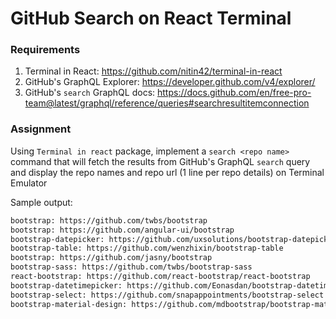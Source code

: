 # GitHub Search on React Terminal

### Requirements

1. Terminal in React: https://github.com/nitin42/terminal-in-react
1. GitHub's GraphQL Explorer: https://developer.github.com/v4/explorer/
1. GitHub's `search` GraphQL docs: https://docs.github.com/en/free-pro-team@latest/graphql/reference/queries#searchresultitemconnection

### Assignment

Using `Terminal in react` package, implement a `search <repo name>` command that will fetch the results from GitHub's GraphQL `search` query and display the repo names and repo url (1 line per repo details) on Terminal Emulator

Sample output:

```bash > search bootstrap
bootstrap: https://github.com/twbs/bootstrap
bootstrap: https://github.com/angular-ui/bootstrap
bootstrap-datepicker: https://github.com/uxsolutions/bootstrap-datepicker
bootstrap-table: https://github.com/wenzhixin/bootstrap-table
bootstrap: https://github.com/jasny/bootstrap
bootstrap-sass: https://github.com/twbs/bootstrap-sass
react-bootstrap: https://github.com/react-bootstrap/react-bootstrap
bootstrap-datetimepicker: https://github.com/Eonasdan/bootstrap-datetimepicker
bootstrap-select: https://github.com/snapappointments/bootstrap-select
bootstrap-material-design: https://github.com/mdbootstrap/bootstrap-material-design
```

